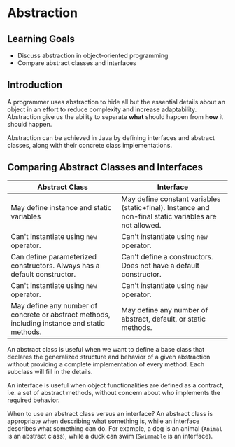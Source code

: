 # Abstraction

## Learning Goals

- Discuss abstraction in object-oriented programming
- Compare abstract classes and interfaces

## Introduction


A programmer uses abstraction to hide all but the essential details about an object in an effort
to reduce complexity and increase adaptability.  Abstraction give us the ability to separate **what** should
happen from **how** it should happen.

Abstraction can be achieved in Java by defining interfaces and abstract classes,
along with their concrete class implementations.


## Comparing Abstract Classes and Interfaces

| Abstract Class                                                                                | Interface                                                                                               |
|-----------------------------------------------------------------------------------------------|---------------------------------------------------------------------------------------------------------|
| May define instance and static variables                                                      | May define constant variables (static+final). Instance and non-final static variables are not allowed.  |
| Can't instantiate using `new` operator.                                                       | Can't instantiate using `new` operator.                                                                 |
| Can define parameterized constructors. Always has a default constructor.                      | Can't define a constructors.  Does not have a default constructor.                                      | 
| Can't instantiate using `new` operator.                                                       | Can't instantiate using `new` operator.                                                                 |
| May define any number of concrete or abstract methods, including instance and static methods. | May define any number of abstract, default, or static methods.                                          |

An abstract class is useful when we want to define a base class that declares the
generalized structure and behavior of a given abstraction without providing a complete implementation of every method.
Each subclass will fill in the details.

An interface is useful when object functionalities are defined as a contract, i.e. a set of abstract methods,
without concern about who implements the required behavior.

When to use an abstract class versus an interface?  An abstract class is appropriate when describing what something is,
while an interface describes what something can do.  For example, a dog is an animal (`Animal` is an abstract class),
while a duck can swim (`Swimmable` is an interface).

